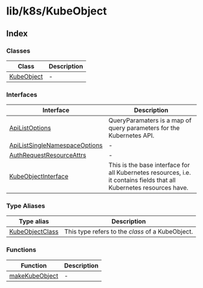 # lib/k8s/KubeObject

## Index

### Classes

| Class | Description |
| ------ | ------ |
| [KubeObject](classes/KubeObject.md) | - |

### Interfaces

| Interface | Description |
| ------ | ------ |
| [ApiListOptions](interfaces/ApiListOptions.md) | QueryParamaters is a map of query parameters for the Kubernetes API. |
| [ApiListSingleNamespaceOptions](interfaces/ApiListSingleNamespaceOptions.md) | - |
| [AuthRequestResourceAttrs](interfaces/AuthRequestResourceAttrs.md) | - |
| [KubeObjectInterface](interfaces/KubeObjectInterface.md) | This is the base interface for all Kubernetes resources, i.e. it contains fields that all Kubernetes resources have. |

### Type Aliases

| Type alias | Description |
| ------ | ------ |
| [KubeObjectClass](type-aliases/KubeObjectClass.md) | This type refers to the *class* of a KubeObject. |

### Functions

| Function | Description |
| ------ | ------ |
| [makeKubeObject](functions/makeKubeObject.md) | - |
